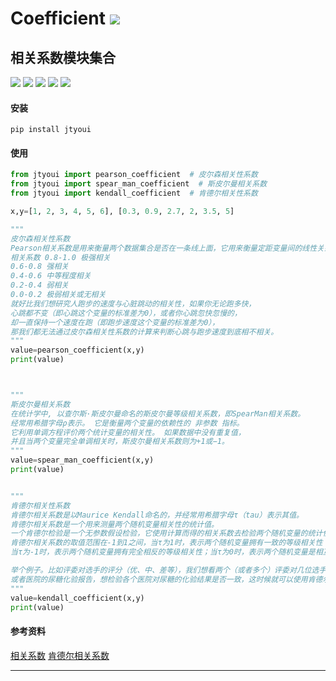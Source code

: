 # **Coefficient** [![](https://gitee.com/tyoui/logo/raw/master/logo/photolog.png)][1]

## 相关系数模块集合
[![](https://img.shields.io/badge/个人网站-jtyoui-yellow.com.svg)][1]
[![](https://img.shields.io/badge/Python-3.7-green.svg)]()
[![](https://img.shields.io/badge/BlogWeb-Tyoui-bule.svg)][1]
[![](https://img.shields.io/badge/Email-jtyoui@qq.com-red.svg)]()
[![](https://img.shields.io/badge/相关系数-coefficient-black.svg)]()


#### 安装
    pip install jtyoui

#### 使用
```python
from jtyoui import pearson_coefficient  # 皮尔森相关性系数
from jtyoui import spear_man_coefficient  # 斯皮尔曼相关系数
from jtyoui import kendall_coefficient  # 肯德尔相关性系数

x,y=[1, 2, 3, 4, 5, 6], [0.3, 0.9, 2.7, 2, 3.5, 5]

"""
皮尔森相关性系数
Pearson相关系数是用来衡量两个数据集合是否在一条线上面，它用来衡量定距变量间的线性关系。
相关系数 0.8-1.0 极强相关
0.6-0.8 强相关
0.4-0.6 中等程度相关
0.2-0.4 弱相关
0.0-0.2 极弱相关或无相关
就好比我们想研究人跑步的速度与心脏跳动的相关性，如果你无论跑多快，
心跳都不变（即心跳这个变量的标准差为0），或者你心跳忽快忽慢的，
却一直保持一个速度在跑（即跑步速度这个变量的标准差为0），
那我们都无法通过皮尔森相关性系数的计算来判断心跳与跑步速度到底相不相关。
"""
value=pearson_coefficient(x,y)
print(value)



"""
斯皮尔曼相关系数
在统计学中, 以查尔斯·斯皮尔曼命名的斯皮尔曼等级相关系数，即SpearMan相关系数。
经常用希腊字母ρ表示。 它是衡量两个变量的依赖性的 非参数 指标。
它利用单调方程评价两个统计变量的相关性。 如果数据中没有重复值，
并且当两个变量完全单调相关时，斯皮尔曼相关系数则为+1或−1。
"""
value=spear_man_coefficient(x,y)
print(value)


"""
肯德尔相关性系数
肯德尔相关系数是以Maurice Kendall命名的，并经常用希腊字母τ（tau）表示其值。
肯德尔相关系数是一个用来测量两个随机变量相关性的统计值。
一个肯德尔检验是一个无参数假设检验，它使用计算而得的相关系数去检验两个随机变量的统计依赖性。
肯德尔相关系数的取值范围在-1到1之间，当τ为1时，表示两个随机变量拥有一致的等级相关性；
当τ为-1时，表示两个随机变量拥有完全相反的等级相关性；当τ为0时，表示两个随机变量是相互独立的

举个例子。比如评委对选手的评分（优、中、差等），我们想看两个（或者多个）评委对几位选手的评价标准是否一致；
或者医院的尿糖化验报告，想检验各个医院对尿糖的化验结果是否一致，这时候就可以使用肯德尔相关性系数进行衡量。
"""
value=kendall_coefficient(x,y)
print(value)

```

#### 参考资料
[相关系数](http://blog.sina.com.cn/s/blog_69e75efd0102wmd2.html)
[肯德尔相关系数](https://blog.csdn.net/wsywl/article/details/5889419)

***
[1]: https://blog.jtyoui.com